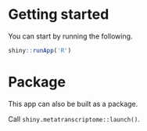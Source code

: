Getting started
===============
You can start by running the following.

```r
shiny::runApp('R')
```


Package
=======

This app can also be built as a package.

Call `shiny.metatranscriptome::launch()`.